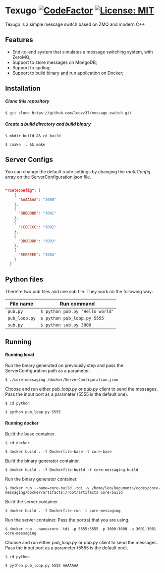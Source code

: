# Texugo [![CodeFactor](https://www.codefactor.io/repository/github/leozz37/message-switch/badge/master)](https://www.codefactor.io/repository/github/leozz37/message-switch/overview/mastera)  [![License: MIT](https://img.shields.io/badge/License-MIT-yellow.svg)](https://opensource.org/licenses/MIT)

Texugo is a simple message switch based on ZMQ and modern C++


## Features

- End-to-end system that simulates a message switching system, with ZeroMQ;
- Support to store messages on MongoDB;
- Support to spdlog;
- Support to build binary and run application on Docker;

## Installation

##### Clone this repository

`$ git clone https://github.com/leozz37/message-switch.git`

##### Create a build directory and build binary

`$ mkdir build && cd build`

`$ cmake .. && make`

## Server Configs

You can change the default route settings by changing the _routeConfig_ array on the ServerConfiguration.json file.

```ServerConfiguration.json

"routeConfig": [
    {
      "AAAAAAA": "3000"
    },
    {
      "BBBBBBB": "3001"
    },
    {
      "CCCCCCC": "3002"
    },
    {
      "DDDDDDD": "3003"
    },
    {
      "EEEEEEE": "3004"
    }
  ]
```

## Python files

There're two pub files and one sub file. They work on the following way:

| File name     | Run command                    |
| ------------- | ------------------------------ |
| `pub.py`      | `$ python pub.py 'Hello world'`|
| `pub_loop.py` | `$ python pub_loop.py 5555`    |
| `sub.py`      | `$ python sub.py 3000`         |

## Running

#### Running local

Run the binary generated on previously step and pass the ServerConfiguration path as a parameter.

`$ ./core-messaging /docker/ServerConfiguration.json`

Choose and run either _pub_loop.py_ or _pub.py_ client to send the messages. Pass the input port as a parameter (5555 is the default one).

`$ cd python`

`$ python pub_loop.py 5555`

#### Running docker

Build the base container.

`$ cd docker`

`$ docker build . -f Dockerfile-base -t core-base`

Build the binary generator container.

`$ docker build . -f Dockerfile-build -t core-messaging-build`

Run the binary generator container.

`$ docker run --name=core-build -tdi -v /home/leo/Documents/codes/core-messaging/docker/artifacts:/root/artifacts core-build`

Build the server container.

`$ docker build . -f Dockerfile-run -t core-messaging`

Run the server container. Pass the port(s) that you are using.

`$ docker run --name=core -tdi -p 5555:5555 -p 3000:3000 -p 3001:3001 core-messaging`

Choose and run either _pub_loop.py_ or _pub.py_ client to send the messages. Pass the input port as a parameter (5555 is the default one).

`$ cd python`

`$ python pub_loop.py 5555 AAAAAAA`

